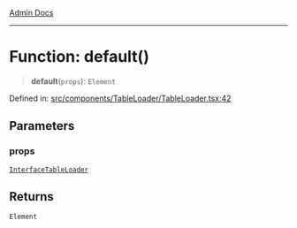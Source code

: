 [Admin Docs](/)

***

# Function: default()

> **default**(`props`): `Element`

Defined in: [src/components/TableLoader/TableLoader.tsx:42](https://github.com/PalisadoesFoundation/talawa-admin/blob/main/src/components/TableLoader/TableLoader.tsx#L42)

## Parameters

### props

[`InterfaceTableLoader`](../interfaces/InterfaceTableLoader.md)

## Returns

`Element`
